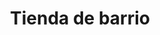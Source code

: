 ---
title: "Tienda de barrio"
url: /ciudad-satelite/tienda-de-barrio-calle-diego-de-portugal/
shop: comodidad
---